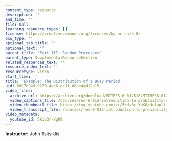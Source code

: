 ```yaml
---
content_type: resource
description: ''
end_time: ''
file: null
learning_resource_types: []
license: https://creativecommons.org/licenses/by-nc-sa/4.0/
ocw_type: ''
optional_tab_title: ''
optional_text: ''
parent_title: 'Part III: Random Processes'
parent_type: SupplementalResourceSection
related_resources_text: ''
resource_index_text: ''
resourcetype: Video
start_time: ''
title: 'Example: The Distribution of a Busy Period'
uid: 8917b949-9230-4ac6-dc1f-68ae4ad12b15
video_files:
  archive_url: https://archive.org/download/MITRES.6-012S18/MITRES6_012S18_L21-06_300k.mp4
  video_captions_file: /courses/res-6-012-introduction-to-probability-spring-2018/c7a882b4a48a5e739b81abd11f9893c2_5kdv3r-YgK0.vtt
  video_thumbnail_file: https://img.youtube.com/vi/5kdv3r-YgK0/default.jpg
  video_transcript_file: /courses/res-6-012-introduction-to-probability-spring-2018/766d14cd2799794a9fbd7406aab98611_5kdv3r-YgK0.pdf
video_metadata:
  youtube_id: 5kdv3r-YgK0
---
```


**Instructor:** John Tsitsiklis

